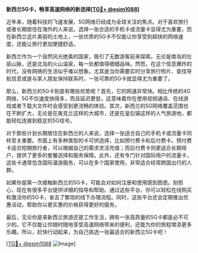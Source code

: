 **新西兰5G卡，畅享高速网络的新选择[[TG💪+ @esim1088](https://t.me/s/esim1088)]**

近年来，随着科技的飞速发展，5G网络已经成为全球关注的焦点。对于喜欢旅行或者长期居住在海外的人来说，选择一张合适的手机卡或流量卡显得尤为重要。而在新西兰这片美丽的土地上，一张优质的5G卡不仅能让你享受到超快的网络速度，还能让旅行更加便捷舒适。

新西兰作为一个自然风光绝美的国家，吸引了无数游客前来探索。无论是南岛的壮丽山脉，还是北岛的火山温泉，每一处都值得细细品味。然而，在这个信息爆炸的时代，没有网络的生活似乎难以想象。尤其是当你需要实时分享旅行照片、查找导航信息或是与家人朋友保持联系时，一张可靠的5G卡就显得尤为重要了。

那么，新西兰的5G卡到底有哪些优势呢？首先，它的网速非常快。相比传统的4G网络，5G不仅速度快得多，而且延迟更低，这意味着你在使用视频通话、在线游戏或者下载大文件时会感受到更流畅的体验。其次，新西兰的5G网络覆盖范围也在不断扩大，无论是在奥克兰这样的大城市，还是在皇后镇这样的人气旅游地，都能轻松连接到稳定的5G信号。

对于那些计划长期居住在新西兰的人来说，选择一张适合自己的手机卡或流量卡同样至关重要。市面上有多种类型的卡可供选择，比如预付费卡和后付费卡。预付费卡适合短期旅行者，可以根据自己的需求灵活充值；而后付费卡则更适合长期用户，提供了更多的套餐选择和服务保障。此外，还有专门针对国际用户的流量卡，这些卡通常包含国际漫游服务，可以在多个国家使用，非常适合经常跨国出行的人群。

如果你是第一次接触新西兰的5G卡，可能会对如何注册和使用感到困惑。别担心，现在有很多平台提供详细的指导和帮助。通过这些平台，你可以轻松在线购买和激活你的5G卡，省去了繁琐的线下办理流程。同时，这些平台还会定期推出优惠活动，帮助你以更实惠的价格获得更好的服务。

最后，无论你是来新西兰旅游还是工作生活，拥有一张高质量的5G卡都是必不可少的。它不仅能让你随时随地享受高速网络带来的便利，还能为你的旅程增添更多乐趣。所以，赶快行动起来，为自己挑选一张最适合的新西兰5G卡吧！

[[TG💪+ @esim1088](https://t.me/s/esim1088) ![Image](https://i.postimg.cc/4NQfJmqS/Snipaste-2025-05-13-00-14-12.png)]